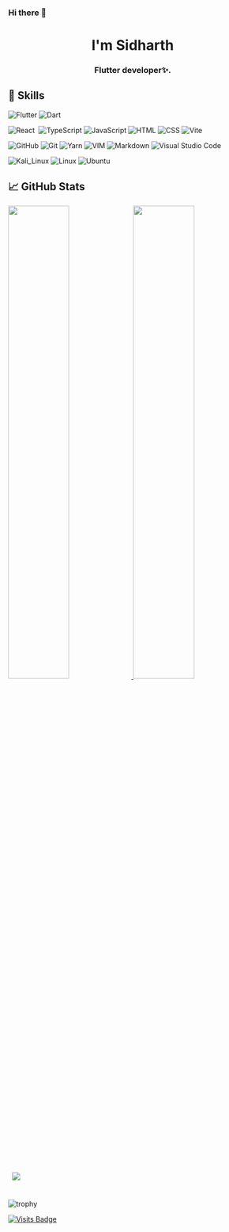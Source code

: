 ### Hi there 👋

<h1 align="center">I'm Sidharth</h1>
<h3 align="center">Flutter developer✨.</h3>

## 💼 Skills

![Flutter](https://img.shields.io/badge/-Flutter-05122A?style=flat&logo=flutter&logoColor=1572B6)
![Dart](https://img.shields.io/badge/-Dart-05122A?style=flat&logo=dart&logoColor=1572B6)

![React](https://img.shields.io/badge/-React-05122A?style=flat&logo=react)&nbsp;
![TypeScript](https://img.shields.io/badge/TypeScript-05122A?style=flat&logo=typescript)
![JavaScript](https://img.shields.io/badge/-JavaScript-05122A?style=flat&logo=javascript)
![HTML](https://img.shields.io/badge/-HTML-05122A?style=flat&logo=HTML5)
![CSS](https://img.shields.io/badge/-CSS-05122A?style=flat&logo=CSS3&logoColor=1572B6)
![Vite](https://img.shields.io/badge/Vite-05122A?style=flat&logo=vite)


![GitHub](https://img.shields.io/badge/-GitHub-05122A?style=flat&logo=github)
![Git](https://img.shields.io/badge/-Git-05122A?style=flat&logo=git)
![Yarn](https://img.shields.io/badge/Yarn-05122A?style=flat&logo=yarn)
![VIM](https://img.shields.io/badge/VIM-05122A?style=flat&logo=vim)
![Markdown](https://img.shields.io/badge/-Markdown-05122A?style=flat&logo=markdown)
![Visual Studio Code](https://img.shields.io/badge/-Visual%20Studio%20Code-05122A?style=flat&logo=visual-studio-code&logoColor=007ACC)


![Kali_Linux](https://img.shields.io/badge/Kali_Linux-05122A?style=flat&logo=kali-linux)
![Linux](https://img.shields.io/badge/Linux-05122A?style=flat&logo=linux)
![Ubuntu](https://img.shields.io/badge/Ubuntu-05122A?style=flat&logo=ubuntu)

## &#x1f4c8; GitHub Stats

<p align="left">
  <a href="https://github.com/sidha6th">
  <img width="49.5%" src="https://github-readme-stats.vercel.app/api?username=sidha6th&&show_icons=true&count_private=true&title_color=ffffff&text_color=c9cacc&icon_color=4AB097&bg_color=1A2B34" />
    <img width="49.5%" src="https://github-readme-streak-stats.herokuapp.com/?user=sidha6th&theme=dark&hide_border=true&background=1A2B34" />
  </a>
</p>

<a href="https://github.com/sidha6th">
  <img align="center" style="margin:0.5rem" src="https://github-readme-stats.vercel.app/api/top-langs/?username=sidha6th&hide=html,css&title_color=ffffff&text_color=c9cacc&icon_color=4AB197&bg_color=1A2B34&langs_count=10&layout=compact" />
</a>


<br>
<br>

![trophy](https://github-profile-trophy.vercel.app/?username=sidha6th&theme=darkhub)

[![Visits Badge](https://badges.pufler.dev/visits/sidha6th)](https://github.com/sidha6th)
